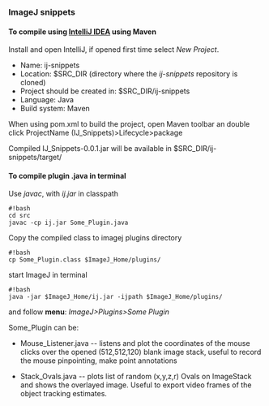 ### ImageJ snippets

#### To compile using [IntelliJ IDEA](https://www.jetbrains.com/idea/) using Maven
Install and open IntelliJ, if opened first time select *New Project*.
+ Name: ij-snippets
+ Location: $SRC_DIR (directory where the _ij-snippets_ repository is cloned)
+ Project should be created in: $SRC_DIR/ij-snippets
+ Language: Java
+ Build system: Maven

When using pom.xml to build the project, open Maven toolbar an double click ProjectName (IJ_Snippets)>Lifecycle>package

Compiled IJ_Snippets-0.0.1.jar will be available in $SRC_DIR/ij-snippets/target/

#### To compile plugin .java in terminal
Use _javac_, with _ij.jar_ in classpath
```
#!bash
cd src
javac -cp ij.jar Some_Plugin.java

```
Copy the compiled class to imagej plugins directory
```
#!bash
cp Some_Plugin.class $ImageJ_Home/plugins/
```
start ImageJ in terminal
```
#!bash
java -jar $ImageJ_Home/ij.jar -ijpath $ImageJ_Home/plugins/
```
and follow **menu**: *ImageJ>Plugins>Some Plugin*

Some_Plugin can be:

* Mouse_Listener.java -- listens and plot the coordinates of the mouse clicks over the opened (512,512,120) blank image stack, useful to record the mouse pinpointing, make point annotations

* Stack_Ovals.java -- plots list of random (x,y,z,r) Ovals on ImageStack and shows the overlayed image. Useful to export video frames of the object tracking estimates.
